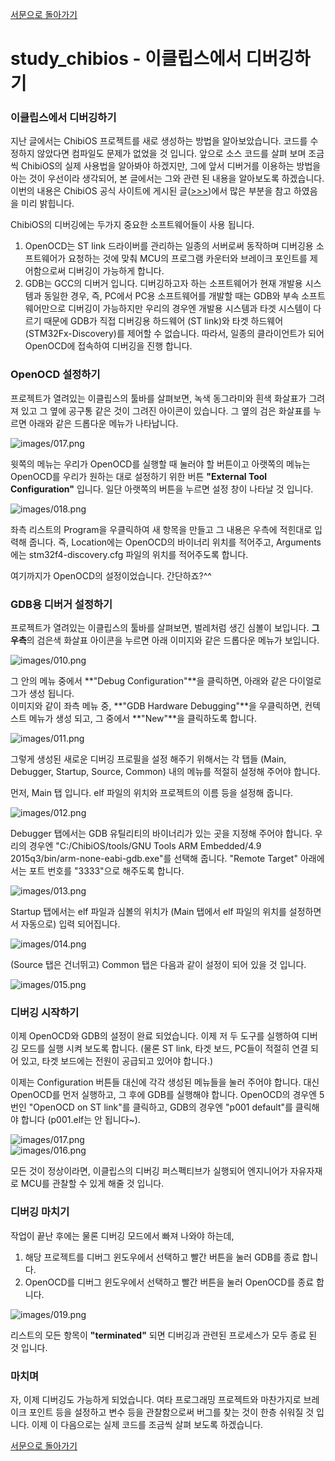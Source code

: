 [서문으로 돌아가기](../README.md#어떻게-무엇을-개발하고-공유할까)
  
# study_chibios - 이클립스에서 디버깅하기
  
### 이클립스에서 디버깅하기   
  
지난 글에서는 ChibiOS 프로젝트를 새로 생성하는 방법을 알아보았습니다. 코드를 수정하지 않았다면 컴파일도 문제가 없었을 것 입니다. 앞으로 소스 코드를 살펴 보며 조금씩 ChibiOS의 실제 사용법을 알아봐야 하겠지만, 그에 앞서 디버거를 이용하는 방법을 아는 것이 우선이라 생각되어, 본 글에서는 그와 관련 된 내용을 알아보도록 하겠습니다. 이번의 내용은 ChibiOS 공식 사이트에 게시된 글([>>>](http://www.chibios.org/dokuwiki/doku.php?id=chibios:guides:eclipse2))에서 많은 부분을 참고 하였음을 미리 밝힙니다.  

ChibiOS의 디버깅에는 두가지 중요한 소프트웨어들이 사용 됩니다. 
1. OpenOCD는 ST link 드라이버를 관리하는 일종의 서버로써 동작하며 디버깅용 소프트웨어가 요청하는 것에 맞춰 MCU의 프로그램 카운터와 브레이크 포인트를 제어함으로써 디버깅이 가능하게 합니다.
2. GDB는 GCC의 디버거 입니다. 디버깅하고자 하는 소프트웨어가 현재 개발용 시스템과 동일한 경우, 즉, PC에서 PC용 소프트웨어를 개발할 때는 GDB와 부속 소프트웨어만으로 디버깅이 가능하지만 우리의 경우엔 개발용 시스템과 타겟 시스템이 다르기 때문에 GDB가 직접 디버깅용 하드웨어 (ST link)와 타겟 하드웨어 (STM32Fx-Discovery)를 제어할 수 없습니다. 따라서, 일종의 클라이언트가 되어 OpenOCD에 접속하여 디버깅을 진행 합니다.  


### OpenOCD 설정하기 
  
프로젝트가 열려있는 이클립스의 툴바를 살펴보면, 녹색 동그라미와 흰색 화살표가 그려져 있고 그 옆에 공구통 같은 것이 그려진 아이콘이 있습니다. 그 옆의 검은 화살표를 누르면 아래와 같은 드롭다운 메뉴가 나타납니다.   
  
![images/017.png](images/017.png)   
  
윗쪽의 메뉴는 우리가 OpenOCD를 실행할 때 눌러야 할 버튼이고 아랫쪽의 메뉴는 OpenOCD를 우리가 원하는 대로 설정하기 위한 버튼 **"External Tool Configuration"** 입니다. 일단 아랫쪽의 버튼을 누르면 설정 창이 나타날 것 입니다.  
  
![images/018.png](images/018.png)   
  
좌측 리스트의 Program을 우클릭하여 새 항목을 만들고 그 내용은 우측에 적힌대로 입력해 줍니다. 즉, Location에는 OpenOCD의 바이너리 위치를 적어주고, Arguments에는 stm32f4-discovery.cfg 파일의 위치를 적어주도록 합니다.   
  
여기까지가 OpenOCD의 설정이었습니다. 간단하죠?^^  
  
### GDB용 디버거 설정하기  
  
프로젝트가 열려있는 이클립스의 툴바를 살펴보면, 벌레처럼 생긴 심볼이 보입니다. **그 우측**의 검은색 화살표 아이콘을 누르면 아래 이미지와 같은 드롭다운 메뉴가 보입니다. 
  
![images/010.png](images/010.png)  
  
그 안의 메뉴 중에서 **"Debug Configuration"**을 클릭하면, 아래와 같은 다이얼로그가 생성 됩니다.  
이미지와 같이 좌측 메뉴 중, **"GDB Hardware Debugging"**을 우클릭하면, 컨텍스트 메뉴가 생성 되고, 그 중에서 **"New"**을 클릭하도록 합니다. 

![images/011.png](images/011.png)  

그렇게 생성된 새로운 디버깅 프로필을 설정 해주기 위해서는 각 탭들 (Main, Debugger, Startup, Source, Common) 내의 메뉴를 적절히 설정해 주어야 합니다.  
  
먼저, Main 탭 입니다. elf 파일의 위치와 프로젝트의 이름 등을 설정해 줍니다.

![images/012.png](images/012.png)  

Debugger 탭에서는 GDB 유틸리티의 바이너리가 있는 곳을 지정해 주어야 합니다. 우리의 경우엔 "C:/ChibiOS/tools/GNU Tools ARM Embedded/4.9 2015q3/bin/arm-none-eabi-gdb.exe"를 선택해 줍니다. "Remote Target" 아래에서는 포트 번호를 "3333"으로 해주도록 합니다.  
  
![images/013.png](images/013.png)  

Startup 탭에서는 elf 파일과 심볼의 위치가 (Main 탭에서 elf 파일의 위치를 설정하면서 자동으로) 입력 되어집니다. 
  
![images/014.png](images/014.png)   
  
(Source 탭은 건너뛰고) Common 탭은 다음과 같이 설정이 되어 있을 것 입니다.  
    
![images/015.png](images/015.png)   
  
### 디버깅 시작하기  

이제 OpenOCD와 GDB의 설정이 완료 되었습니다. 이제 저 두 도구를 실행하여 디버깅 모드를 실행 시켜 보도록 합니다. (물론 ST link, 타겟 보드, PC들이 적절히 연결 되어 있고, 타겟 보드에는 전원이 공급되고 있어야 합니다.)  
   
이제는 Configuration 버튼들 대신에 각각 생성된 메뉴들을 눌러 주어야 합니다. 대신 OpenOCD를 먼저 실행하고, 그 후에 GDB를 실행해야 합니다. OpenOCD의 경우엔 5번인 "OpenOCD on ST link"를 클릭하고, GDB의 경우엔 "p001 default"를 클릭해야 합니다 (p001.elf는 안 됩니다~).
  
![images/017.png](images/017.png)  
![images/016.png](images/016.png)  

모든 것이 정상이라면, 이클립스의 디버깅 퍼스펙티브가 실행되어 엔지니어가 자유자재로 MCU를 관찰할 수 있게 해줄 것 입니다. 

### 디버깅 마치기

작업이 끝난 후에는 물론 디버깅 모드에서 빠져 나와야 하는데,  
1. 해당 프로젝트를 디버그 윈도우에서 선택하고 빨간 버튼을 눌러 GDB를 종료 합니다.  
2. OpenOCD를 디버그 윈도우에서 선택하고 빨간 버튼을 눌러 OpenOCD를 종료 합니다.  

![images/019.png](images/019.png)  

리스트의 모든 항목이 **"terminated"** 되면 디버깅과 관련된 프로세스가 모두 종료 된 것 입니다.
  
### 마치며
  
자, 이제 디버깅도 가능하게 되었습니다. 여타 프로그래밍 프로젝트와 마찬가지로 브레이크 포인트 등을 설정하고 변수 등을 관찰함으로써 버그를 찾는 것이 한층 쉬워질 것 입니다. 이제 이 다음으로는 실제 코드를 조금씩 살펴 보도록 하겠습니다.  
  
[서문으로 돌아가기](../README.md#어떻게-무엇을-개발하고-공유할까)
